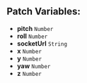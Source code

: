 ## Patch Variables:

* __pitch__ ```Number```
* __roll__ ```Number```
* __socketUrl__ ```String```
* __x__ ```Number```
* __y__ ```Number```
* __yaw__ ```Number```
* __z__ ```Number```

